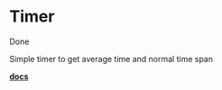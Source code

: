 # Timer

Done

Simple timer to get average time and normal time span

**[docs](http://sharing-4269.infinityfreeapp.com/old)**

